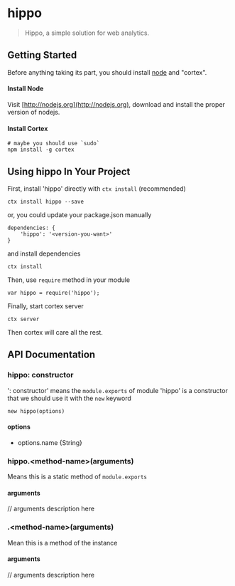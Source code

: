 # hippo

> Hippo, a simple solution for web analytics.

## Getting Started
Before anything taking its part, you should install [node](http://nodejs.org) and "cortex".

#### Install Node

Visit [http://nodejs.org](http://nodejs.org), download and install the proper version of nodejs.

#### Install Cortex

    # maybe you should use `sudo`
    npm install -g cortex

## Using hippo In Your Project

First, install 'hippo' directly with `ctx install` (recommended)
	
	ctx install hippo --save
	
or, you could update your package.json manually
    
    dependencies: {
        'hippo': '<version-you-want>'
    }
    
and install dependencies
	
	ctx install
    
Then, use `require` method in your module
    
    var hippo = require('hippo');
    
Finally, start cortex server
    
    ctx server
    
Then cortex will care all the rest.


## API Documentation

### hippo: constructor
': constructor' means the `module.exports` of module 'hippo' is a constructor that we should use it with the `new` keyword

	new hippo(options)
	
#### options
- options.name {String}



### hippo.\<method-name\>(arguments)
Means this is a static method of `module.exports`

#### arguments
// arguments description here

### .\<method-name\>(arguments)
Mean this is a method of the instance

#### arguments
// arguments description here